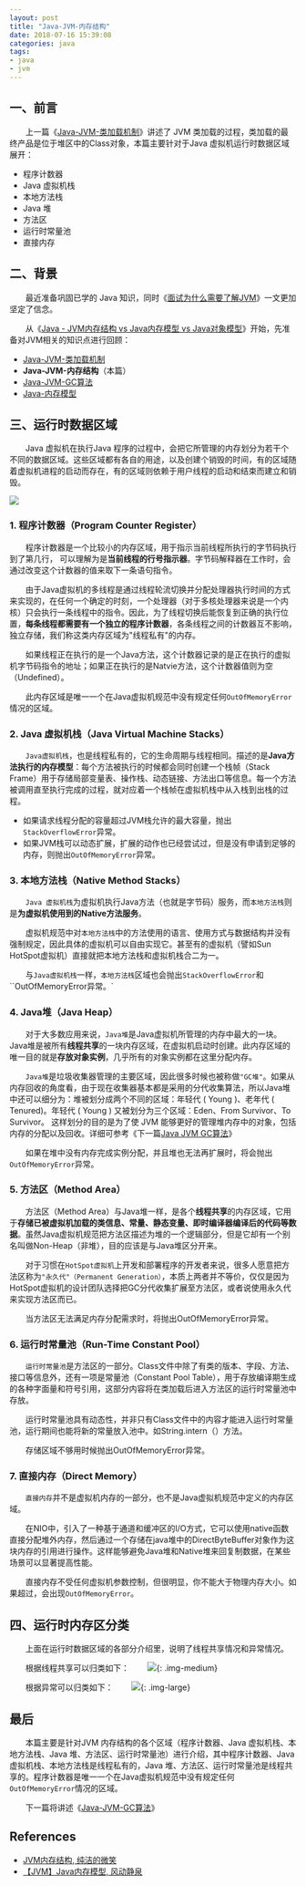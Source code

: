 ```yaml
---
layout: post
title: "Java-JVM-内存结构"
date: 2018-07-16 15:39:08
categories: java
tags: 
- java
- jvm
---
```


## 一、前言
　　上一篇《[Java-JVM-类加载机制](http://zhangyuyu.github.io/java-jvm-classloader/)》讲述了 JVM 类加载的过程，类加载的最终产品是位于堆区中的Class对象，本篇主要针对于Java 虚拟机运行时数据区域展开：

* 程序计数器
* Java 虚拟机栈
* 本地方法栈
* Java 堆
* 方法区
* 运行时常量池
* 直接内存
<!-- more -->

## 二、背景
　　最近准备巩固已学的 Java 知识，同时《[面试为什么需要了解JVM](https://mp.weixin.qq.com/s/NsPNfNViujmjM_nzcCc0IA)》一文更加坚定了信念。

　　从《[Java - JVM内存结构 vs Java内存模型 vs Java对象模型](http://zhangyuyu.github.io/java-jvm-vs-memory-model-vs-java-object-model/)》开始，先准备对JVM相关的知识点进行回顾：

* [Java-JVM-类加载机制](http://zhangyuyu.github.io/java-jvm-classloader/)
* **Java-JVM-内存结构**（本篇）
* [Java-JVM-GC算法](http://zhangyuyu.github.io/java-jvm-gc/)
* [Java-内存模型](http://zhangyuyu.github.io/2018/07/22/java-memory-model/)

## 三、运行时数据区域

　　Java 虚拟机在执行Java 程序的过程中，会把它所管理的内存划分为若干个不同的数据区域。这些区域都有各自的用途，以及创建个销毁的时间，有的区域随着虚拟机进程的启动而存在，有的区域则依赖于用户线程的启动和结束而建立和销毁。

![](/assets/img/java-jvm-memory-structure.png)

### 1. 程序计数器（Program Counter Register）
　　程序计数器是一个比较小的内存区域，用于指示当前线程所执行的字节码执行到了第几行， 可以理解为是**当前线程的行号指示器**。字节码解释器在工作时，会通过改变这个计数器的值来取下一条语句指令。

　　由于Java虚拟机的多线程是通过线程轮流切换并分配处理器执行时间的方式来实现的，在任何一个确定的时刻，一个处理器（对于多核处理器来说是一个内核）只会执行一条线程中的指令。因此，为了线程切换后能恢复到正确的执行位置，**每条线程都需要有一个独立的程序计数器**，各条线程之间的计数器互不影响，独立存储，我们称这类内存区域为"线程私有"的内存。

　　如果线程正在执行的是一个Java方法，这个计数器记录的是正在执行的虚拟机字节码指令的地址；如果正在执行的是Natvie方法，这个计数器值则为空（Undefined）。

　　此内存区域是唯一一个在Java虚拟机规范中没有规定任何`OutOfMemoryError`情况的区域。

### 2. Java 虚拟机栈（Java Virtual Machine Stacks）
　　`Java虚拟机栈`，也是线程私有的，它的生命周期与线程相同。描述的是**Java方法执行的内存模型**：每个方法被执行的时候都会同时创建一个栈帧（Stack Frame）用于存储局部变量表、操作栈、动态链接、方法出口等信息。每一个方法被调用直至执行完成的过程，就对应着一个栈帧在虚拟机栈中从入栈到出栈的过程。

* 如果请求线程分配的容量超过JVM栈允许的最大容量，抛出`StackOverflowError`异常。
* 如果JVM栈可以动态扩展，扩展的动作也已经尝试过，但是没有申请到足够的内存，则抛出`OutOfMemoryError`异常。

### 3. 本地方法栈（Native Method Stacks）
　　`Java 虚拟机栈`为虚拟机执行Java方法（也就是字节码）服务，而`本地方法栈`则是**为虚拟机使用到的Native方法服务**。

　　虚拟机规范中对`本地方法栈`中的方法使用的语言、使用方式与数据结构并没有强制规定，因此具体的虚拟机可以自由实现它。甚至有的虚拟机（譬如Sun HotSpot虚拟机）直接就把本地方法栈和虚拟机栈合二为一。

　　与`Java虚拟机栈`一样，`本地方法栈`区域也会抛出`StackOverflowError`和``OutOfMemoryError异常。`

### 4. Java堆（Java Heap）
　　对于大多数应用来说，`Java堆`是Java虚拟机所管理的内存中最大的一块。Java堆是被所有**线程共享**的一块内存区域，在虚拟机启动时创建。此内存区域的唯一目的就是**存放对象实例**，几乎所有的对象实例都在这里分配内存。

　　`Java堆`是垃圾收集器管理的主要区域，因此很多时候也被称做`"GC堆"`。如果从内存回收的角度看，由于现在收集器基本都是采用的分代收集算法，所以Java堆中还可以细分为：堆被划分成两个不同的区域：年轻代 ( Young )、老年代 ( Tenured)。年轻代 ( Young ) 又被划分为三个区域：Eden、From Survivor、To Survivor。 这样划分的目的是为了使 JVM 能够更好的管理堆内存中的对象，包括内存的分配以及回收。详细可参考《下一篇[Java JVM GC算法]()》

　　如果在堆中没有内存完成实例分配，并且堆也无法再扩展时，将会抛出`OutOfMemoryError`异常。

### 5. 方法区（Method Area）
　　方法区（Method Area）与Java堆一样，是各个**线程共享**的内存区域，它用于**存储已被虚拟机加载的类信息、常量、静态变量、即时编译器编译后的代码等数据**。虽然Java虚拟机规范把方法区描述为堆的一个逻辑部分，但是它却有一个别名叫做Non-Heap（非堆），目的应该是与Java堆区分开来。

　　对于习惯在`HotSpot虚拟机`上开发和部署程序的开发者来说，很多人愿意把方法区称为`"永久代"（Permanent Generation）`，本质上两者并不等价，仅仅是因为HotSpot虚拟机的设计团队选择把GC分代收集扩展至方法区，或者说使用永久代来实现方法区而已。

　　当方法区无法满足内存分配需求时，将抛出OutOfMemoryError异常。

### 6. 运行时常量池（Run-Time Constant Pool）
　　`运行时常量池`是方法区的一部分。Class文件中除了有类的版本、字段、方法、接口等信息外，还有一项是常量池（Constant Pool Table），用于存放编译期生成的各种字面量和符号引用，这部分内容将在类加载后进入方法区的运行时常量池中存放。

　　运行时常量池具有动态性，并非只有Class文件中的内容才能进入运行时常量池，运行期间也能将新的常量放入池中。如String.intern（）方法。

　　存储区域不够用时候抛出OutOfMemoryError异常。

### 7. 直接内存（Direct Memory）
　　`直接内存`并不是虚拟机内存的一部分，也不是Java虚拟机规范中定义的内存区域。

　　在NIO中，引入了一种基于通道和缓冲区的I/O方式，它可以使用native函数直接分配堆外内存，然后通过一个存储在java堆中的DirectByteBuffer对象作为这块内存的引用进行操作。这样能够避免Java堆和Native堆来回复制数据，在某些场景可以显著提高性能。

　　直接内存不受任何虚拟机参数控制，但很明显，你不能大于物理内存大小。如果超过，会出现`OutOfMemoryError`。

## 四、运行时内存区分类
　　上面在运行时数据区域的各部分介绍里，说明了线程共享情况和异常情况。

　　根据线程共享可以归类如下：
　　![](/assets/img/java-jvm-memory-thread.png){: .img-medium}

　　根据异常可以归类如下：
　　![](/assets/img/java-jvm-memory-error.png){: .img-large}

## 最后
　　本篇主要是针对JVM 内存结构的各个区域（程序计数器、Java 虚拟机栈、本地方法栈、Java 堆、方法区、运行时常量池）进行介绍，其中程序计数器、Java 虚拟机栈、本地方法栈是线程私有的，Java 堆、方法区、运行时常量池是线程共享的。程序计数器是唯一一个在Java虚拟机规范中没有规定任何`OutOfMemoryError`情况的区域。

　　下一篇将讲述《[Java-JVM-GC算法](http://zhangyuyu.github.io/java-jvm-gc/)》

## References
* [JVM内存结构, 纯洁的微笑](http://www.ityouknow.com/jvm/2017/08/25/jvm-memory-structure.html)
* [【JVM】Java内存模型, 风动静泉](https://www.cnblogs.com/z00377750/p/9180923.html#autoid-4-0-0)

